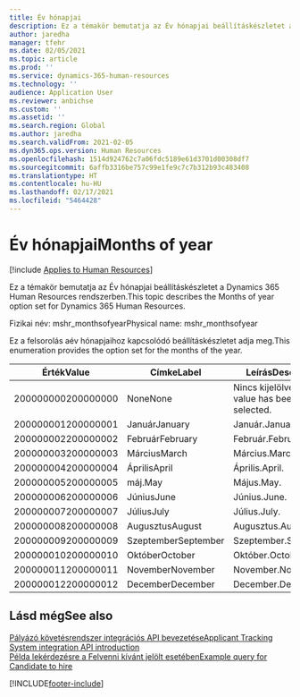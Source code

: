 ```yaml
---
title: Év hónapjai
description: Ez a témakör bemutatja az Év hónapjai beállításkészletet a Dynamics 365 Human Resources rendszerben.
author: jaredha
manager: tfehr
ms.date: 02/05/2021
ms.topic: article
ms.prod: ''
ms.service: dynamics-365-human-resources
ms.technology: ''
audience: Application User
ms.reviewer: anbichse
ms.custom: ''
ms.assetid: ''
ms.search.region: Global
ms.author: jaredha
ms.search.validFrom: 2021-02-05
ms.dyn365.ops.version: Human Resources
ms.openlocfilehash: 1514d924762c7a06fdc5189e61d3701d00308df7
ms.sourcegitcommit: 6affb3316be757c99e1fe9c7c7b312b93c483408
ms.translationtype: HT
ms.contentlocale: hu-HU
ms.lasthandoff: 02/17/2021
ms.locfileid: "5464428"
---
```

# <a name="months-of-year"></a><span data-ttu-id="28f20-103">Év hónapjai</span><span class="sxs-lookup"><span data-stu-id="28f20-103">Months of year</span></span>

[!include [Applies to Human Resources](../includes/applies-to-hr.md)]

<span data-ttu-id="28f20-104">Ez a témakör bemutatja az Év hónapjai beállításkészletet a Dynamics 365 Human Resources rendszerben.</span><span class="sxs-lookup"><span data-stu-id="28f20-104">This topic describes the Months of year option set for Dynamics 365 Human Resources.</span></span>

<span data-ttu-id="28f20-105">Fizikai név: mshr_monthsofyear</span><span class="sxs-lookup"><span data-stu-id="28f20-105">Physical name: mshr_monthsofyear</span></span>

<span data-ttu-id="28f20-106">Ez a felsorolás aév hónapjaihoz kapcsolódó beállításkészletet adja meg.</span><span class="sxs-lookup"><span data-stu-id="28f20-106">This enumeration provides the option set for the months of the year.</span></span>

| <span data-ttu-id="28f20-107">Érték</span><span class="sxs-lookup"><span data-stu-id="28f20-107">Value</span></span> | <span data-ttu-id="28f20-108">Címke</span><span class="sxs-lookup"><span data-stu-id="28f20-108">Label</span></span> | <span data-ttu-id="28f20-109">Leírás</span><span class="sxs-lookup"><span data-stu-id="28f20-109">Description</span></span> |
| --- | --- | --- |
| <span data-ttu-id="28f20-110">200000000</span><span class="sxs-lookup"><span data-stu-id="28f20-110">200000000</span></span> | <span data-ttu-id="28f20-111">None</span><span class="sxs-lookup"><span data-stu-id="28f20-111">None</span></span> | <span data-ttu-id="28f20-112">Nincs kijelölve érték.</span><span class="sxs-lookup"><span data-stu-id="28f20-112">No value has been selected.</span></span> |
| <span data-ttu-id="28f20-113">200000001</span><span class="sxs-lookup"><span data-stu-id="28f20-113">200000001</span></span> | <span data-ttu-id="28f20-114">Január</span><span class="sxs-lookup"><span data-stu-id="28f20-114">January</span></span> | <span data-ttu-id="28f20-115">Január.</span><span class="sxs-lookup"><span data-stu-id="28f20-115">January.</span></span> |
| <span data-ttu-id="28f20-116">200000002</span><span class="sxs-lookup"><span data-stu-id="28f20-116">200000002</span></span> | <span data-ttu-id="28f20-117">Február</span><span class="sxs-lookup"><span data-stu-id="28f20-117">February</span></span> | <span data-ttu-id="28f20-118">Február.</span><span class="sxs-lookup"><span data-stu-id="28f20-118">February.</span></span> |
| <span data-ttu-id="28f20-119">200000003</span><span class="sxs-lookup"><span data-stu-id="28f20-119">200000003</span></span> | <span data-ttu-id="28f20-120">Március</span><span class="sxs-lookup"><span data-stu-id="28f20-120">March</span></span> | <span data-ttu-id="28f20-121">Március.</span><span class="sxs-lookup"><span data-stu-id="28f20-121">March.</span></span> |
| <span data-ttu-id="28f20-122">200000004</span><span class="sxs-lookup"><span data-stu-id="28f20-122">200000004</span></span> | <span data-ttu-id="28f20-123">Április</span><span class="sxs-lookup"><span data-stu-id="28f20-123">April</span></span> | <span data-ttu-id="28f20-124">Április.</span><span class="sxs-lookup"><span data-stu-id="28f20-124">April.</span></span> |
| <span data-ttu-id="28f20-125">200000005</span><span class="sxs-lookup"><span data-stu-id="28f20-125">200000005</span></span> | <span data-ttu-id="28f20-126">máj.</span><span class="sxs-lookup"><span data-stu-id="28f20-126">May</span></span> | <span data-ttu-id="28f20-127">Május.</span><span class="sxs-lookup"><span data-stu-id="28f20-127">May.</span></span> |
| <span data-ttu-id="28f20-128">200000006</span><span class="sxs-lookup"><span data-stu-id="28f20-128">200000006</span></span> | <span data-ttu-id="28f20-129">Június</span><span class="sxs-lookup"><span data-stu-id="28f20-129">June</span></span> | <span data-ttu-id="28f20-130">Június.</span><span class="sxs-lookup"><span data-stu-id="28f20-130">June.</span></span> |
| <span data-ttu-id="28f20-131">200000007</span><span class="sxs-lookup"><span data-stu-id="28f20-131">200000007</span></span> | <span data-ttu-id="28f20-132">Július</span><span class="sxs-lookup"><span data-stu-id="28f20-132">July</span></span> | <span data-ttu-id="28f20-133">Július.</span><span class="sxs-lookup"><span data-stu-id="28f20-133">July.</span></span> |
| <span data-ttu-id="28f20-134">200000008</span><span class="sxs-lookup"><span data-stu-id="28f20-134">200000008</span></span> | <span data-ttu-id="28f20-135">Augusztus</span><span class="sxs-lookup"><span data-stu-id="28f20-135">August</span></span> | <span data-ttu-id="28f20-136">Augusztus.</span><span class="sxs-lookup"><span data-stu-id="28f20-136">August.</span></span> |
| <span data-ttu-id="28f20-137">200000009</span><span class="sxs-lookup"><span data-stu-id="28f20-137">200000009</span></span> | <span data-ttu-id="28f20-138">Szeptember</span><span class="sxs-lookup"><span data-stu-id="28f20-138">September</span></span> | <span data-ttu-id="28f20-139">Szeptember.</span><span class="sxs-lookup"><span data-stu-id="28f20-139">September.</span></span> |
| <span data-ttu-id="28f20-140">200000010</span><span class="sxs-lookup"><span data-stu-id="28f20-140">200000010</span></span> | <span data-ttu-id="28f20-141">Október</span><span class="sxs-lookup"><span data-stu-id="28f20-141">October</span></span> | <span data-ttu-id="28f20-142">Október.</span><span class="sxs-lookup"><span data-stu-id="28f20-142">October.</span></span> |
| <span data-ttu-id="28f20-143">200000011</span><span class="sxs-lookup"><span data-stu-id="28f20-143">200000011</span></span> | <span data-ttu-id="28f20-144">November</span><span class="sxs-lookup"><span data-stu-id="28f20-144">November</span></span> | <span data-ttu-id="28f20-145">November.</span><span class="sxs-lookup"><span data-stu-id="28f20-145">November.</span></span> |
| <span data-ttu-id="28f20-146">200000012</span><span class="sxs-lookup"><span data-stu-id="28f20-146">200000012</span></span> | <span data-ttu-id="28f20-147">December</span><span class="sxs-lookup"><span data-stu-id="28f20-147">December</span></span> | <span data-ttu-id="28f20-148">December.</span><span class="sxs-lookup"><span data-stu-id="28f20-148">December.</span></span> |

## <a name="see-also"></a><span data-ttu-id="28f20-149">Lásd még</span><span class="sxs-lookup"><span data-stu-id="28f20-149">See also</span></span>

[<span data-ttu-id="28f20-150">Pályázó követésrendszer integrációs API bevezetése</span><span class="sxs-lookup"><span data-stu-id="28f20-150">Applicant Tracking System integration API introduction</span></span>](hr-admin-integration-ats-api-introduction.md)<br>
[<span data-ttu-id="28f20-151">Példa lekérdezésre a Felvenni kívánt jelölt esetében</span><span class="sxs-lookup"><span data-stu-id="28f20-151">Example query for Candidate to hire</span></span>](hr-admin-integration-ats-api-candidate-to-hire-example-query.md)


[!INCLUDE[footer-include](../includes/footer-banner.md)]